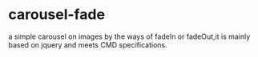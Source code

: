 carousel-fade
=============

a simple carousel on images by the ways of fadeIn or fadeOut,it is mainly based on jquery and meets CMD specifications.
